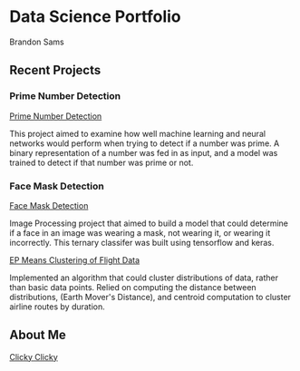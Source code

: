 # Data Science Portfolio

Brandon Sams

## Recent Projects

### Prime Number Detection

[Prime Number Detection](https://brandonsams.github.io/PrimeDetection-ML)

This project aimed to examine how well machine learning and neural networks would perform when trying to detect if a number was prime. A binary representation of a number was fed in as input, and a model was trained to detect if that number was prime or not.

### Face Mask Detection

[Face Mask Detection](https://brandonsams.github.io/FaceMaskDetection-ML)

Image Processing project that aimed to build a model that could determine if a face in an image was wearing a mask, not wearing it, or wearing it incorrectly. This ternary classifer was built using tensorflow and keras.

[EP Means Clustering of Flight Data](https://brandonsams.github.io/EPMeans-Flights)

Implemented an algorithm that could cluster distributions of data, rather than basic data points. Relied on computing the distance between distributions, (Earth Mover's Distance), and centroid computation to cluster airline routes by duration. 

## About Me

[Clicky Clicky](https://brandonsams.github.io/about)

